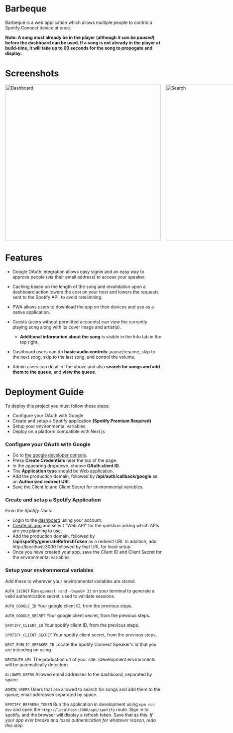 # Barbeque

Barbeque is a web application which allows multiple people to control a Spotify Connect device at once.

**Note: A song must already be in the player (although _it can be paused_) before the dashboard can be used. If a song is not already in the player at build-time, it will take up to 60 seconds for the song to propogate and display.**

# Screenshots

<div style="display: flex">
  <img src="https://i.ibb.co/wCL3q1X/Screenshot-2024-06-26-at-9-55-57-PM.png" height="500" alt="Dashboard"/>&nbsp;&nbsp;&nbsp;&nbsp;
  <img src="https://i.ibb.co/G0PQFyF/localhost-3000-dashboard-i-Phone-XR-2.png" height="500" alt="Search"/>&nbsp;&nbsp;&nbsp;&nbsp;
  <img src="https://i.ibb.co/FV4sXYR/localhost-3000-dashboard-i-Phone-XR.png" height="500" alt="Queue"/>&nbsp;&nbsp;&nbsp;&nbsp;
  <img src="https://i.ibb.co/j5gX8Vz/localhost-3000-dashboard-i-Phone-XR-1.png" height="500" alt="Information"/>
</div>

# Features

- Google OAuth integration allows easy signin and an easy way to approve people (via their email address) to access your speaker.

- Caching based on the length of the song and revalidation upon a dashboard action lowers the cost on your host and lowers the requests sent to the Spotify API, to avoid ratelimiting.

- PWA allows users to download the app on their devices and use as a native application.

- Guests (users without permitted accounts) can view the currently playing song along with its cover image and artist(s).

  - **Additional information about the song** is visible in the Info tab in the top right.

- Dashboard users can do **basic audio controls**: pause/resume, skip to the next song, skip to the last song, and control the volume.

- Admin users can do all of the above and also **search for songs and add them to the queue**, and **view the queue**.

# Deployment Guide

To deploy this project you must follow these steps:

- Configure your OAuth with Google
- Create and setup a Spotify application **(Spotify Premium Required)**
- Setup your environmental variables
- Deploy on a platform compatible with Next.js

### Configure your OAuth with Google

- Go to [the google developer console](https://console.developers.google.com/apis/credentials).
- Press **Create Credentials** near the top of the page.
- In the appearing dropdown, choose **OAuth client ID**.
- The **Application type** should be Web application.
- Add the production domain, followed by **/api/auth/callback/google** as an **Authorized redirect URI**.
- Save the Client Id and Client Secret for environmental variables.

### Create and setup a Spotify Application

_From the Spotify Docs:_

- Login to the [dashboard](https://developer.spotify.com/dashboard) using your account.
- [Create an app](https://developer.spotify.com/documentation/web-api/concepts/apps) and select "Web API" for the question asking which APIs are you planning to use.
- Add the production domain, followed by **/api/spotify/generateRefreshToken** as a redirect URI. In addition, add http://localhost:3000 followed by that URL for local setup.
- Once you have created your app, save the Client ID and Client Secret for the environmental variables.

### Setup your environmental variables

Add these to wherever your environmental variables are stored.

`AUTH_SECRET`
Run `openssl rand -base64 33` on your terminal to generate a valid authentication secret, used to validate sessions.

`AUTH_GOOGLE_ID`
Your google client ID, from the previous steps.

`AUTH_GOOGLE_SECRET`
Your google client secret, from the previous steps.

`SPOTIFY_CLIENT_ID`
Your spotify client ID, from the previous steps.

`SPOTIFY_CLIENT_SECRET`
Your spotify client secret, from the previous steps.

`NEXT_PUBLIC_SPEAKER_ID`
Locate the Spotify Connect Speaker's Id that you are intending on using.

`NEXTAUTH_URL`
The production url of your site. (development environments will be automatically detected)

`ALLOWED_USERS`
Allowed email addresses to the dashboard, separated by space.

`ADMIN_USERS`
Users that are allowed to search for songs and add them to the queue; email addresses separated by space.

`SPOTIFY_REFRESH_TOKEN`
Run the application in development using `npm run dev` and open the `http://localhost:3000/api/spotify` route. Sign in to spotify, and the browser will display a refresh token. Save that as this. _If your app ever breaks and loses authentication for whatever reason, redo this step._
